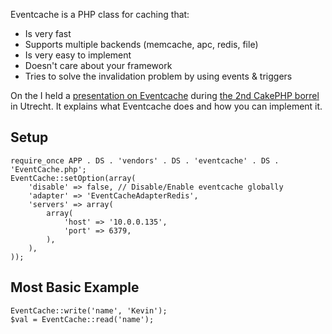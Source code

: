 Eventcache is a PHP class for caching that:
 - Is very fast
 - Supports multiple backends (memcache, apc, redis, file)
 - Is very easy to implement
 - Doesn't care about your framework
 - Tries to solve the invalidation problem by using events & triggers

On the  I held a [presentation on Eventcache](http://www.slideshare.net/kevinvz/eventcache)
during [the 2nd CakePHP borrel](http://www.cake-toppings.com/2010/10/15/venue-of-the-dutch-cakephp-borrel-event-announced/)
in Utrecht.
It explains what Eventcache does and how you can implement it.


## Setup

    require_once APP . DS . 'vendors' . DS . 'eventcache' . DS . 'EventCache.php';
    EventCache::setOption(array(
        'disable' => false, // Disable/Enable eventcache globally
        'adapter' => 'EventCacheAdapterRedis',
        'servers' => array(
            array(
                'host' => '10.0.0.135',
                'port' => 6379,
            ),
        ),
    ));

## Most Basic Example

    EventCache::write('name', 'Kevin');
    $val = EventCache::read('name');


